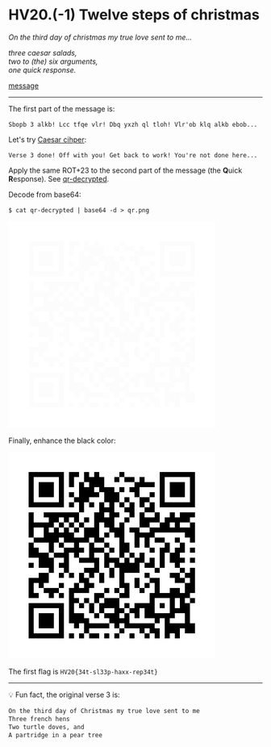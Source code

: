 # HV20.(-1) Twelve steps of christmas

_On the third day of christmas my true love sent to me..._

_three caesar salads,_  
_two to (the) six arguments,_  
_one quick response._

[message](message)

---

The first part of the message is:
```
Sbopb 3 alkb! Lcc tfqe vlr! Dbq yxzh ql tloh! Vlr'ob klq alkb ebob...
```

Let's try [Caesar cihper](https://www.dcode.fr/caesar-cipher):
```
Verse 3 done! Off with you! Get back to work! You're not done here...
```

Apply the same ROT+23 to the second part of the message (the **Q**uick **R**esponse).
See [qr-decrypted](qr-decrypted).

Decode from base64:
```
$ cat qr-decrypted | base64 -d > qr.png
```

![](qr.png)

Finally, enhance the black color:

![](qr-black.jpg)

The first flag is `HV20{34t-sl33p-haxx-rep34t}`

---

💡 Fun fact, the original verse 3 is:
```
On the third day of Christmas my true love sent to me
Three french hens
Two turtle doves, and
A partridge in a pear tree
``` 
